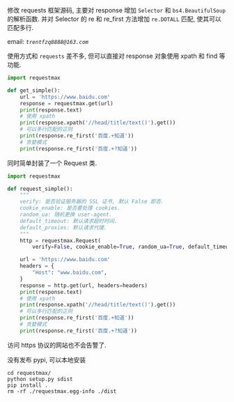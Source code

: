 修改 requests 框架源码, 主要对 response 增加 `Selector` 和 `bs4.BeautifulSoup` 的解析函数.
并对 Selector 的 re 和 re_first 方法增加 `re.DOTALL` 匹配, 使其可以匹配多行.

email: *`trentfzq8888@163.com`*



使用方式和 `requests` 差不多, 但可以直接对 response 对象使用 xpath 和 find 等功能.

```python
import requestmax

def get_simple():
    url = 'https://www.baidu.com'
    response = requestmax.get(url)
    print(response.text)
    # 使用 xpath
    print(response.xpath('//head/title/text()').get())
    # 可以多行匹配的正则
    print(response.re_first('百度.+知道'))
    # 贪婪模式
    print(response.re_first('百度.+?知道'))

```



同时简单封装了一个 Request 类.

```python
import requestmax

def request_simple():
    """
    verify: 是否验证服务器的 SSL 证书, 默认 False 即否.
    cookie_enable: 是否要处理 cookies.
    random_ua: 随机更换 user-agent.
    default_timeout: 默认请求超时时间.
    default_proxies: 默认请求代理.
    """
    http = requestmax.Request(
        verify=False, cookie_enable=True, random_ua=True, default_timeout=5)

    url = 'https://www.baidu.com'
    headers = {
        "Host": "www.baidu.com",
    }
    response = http.get(url, headers=headers)
    print(response.text)
    # 使用 xpath
    print(response.xpath('//head/title/text()').get())
    # 可以多行匹配的正则
    print(response.re_first('百度.+知道'))
    # 贪婪模式
    print(response.re_first('百度.+?知道'))

```



访问 https 协议的网站也不会告警了.



没有发布 pypi, 可以本地安装

``` shell
cd requestmax/
python setup.py sdist
pip install .
rm -rf ./requestmax.egg-info ./dist
```

